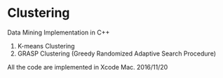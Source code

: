 # Clustering
Data Mining Implementation in C++
1. K-means Clustering
2. GRASP Clustering (Greedy Randomized Adaptive Search Procedure)

All the code are implemented in Xcode Mac.
2016/11/20

